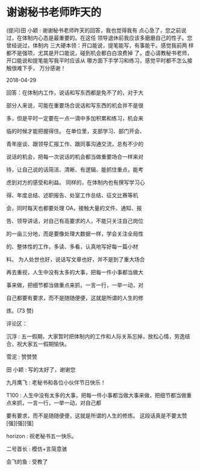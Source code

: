 # 谢谢秘书老师昨天的

(提问)田 小颖 : 谢谢秘书老师昨天的回答，我也觉得我有 点心急了，您之前说过，在体制内心态是最重要的。在这任 领导退休前我应该多磨磨自己的性子。您曾经说过，体制内 三大硬本领：开口能说，提笔能写，有事能干。感觉我前两 样都不是强项，尤其是开口能说，碰到机会都白白浪费掉 了。虚心请教秘书老师，开口能说和提笔能写我平时应该从 哪方面下手学习和练习，感觉平时都不怎么接触很难下手， 万分感谢！

2018-04-29

回答：在体制内工作，说话和写东西都是免不了的，对于大

部分人来说，可能在重要场合说话和写东西的机会并不是很

多，但是平时一定要在一点一滴中多加积累和练习，机会来

临的时候才能把握得住。 在单位里，支部学习、部门开会、

青年座谈、跟领导汇报工作、跟同事沟通交流，总有不少的

说话的机会，把每一次说话的机会都当做重要场合一样来对

待，让自己说的话简洁、清晰、有逻辑、能抓住重点，能考

虑到对方的感受和利益。 同样的，在体制内也有撰写学习心

得、年度总结、述职报告、处室工作总结、征文比赛等机

会，同时每天也都要处理 OA，接触大量的文件、通知、报

告、领导讲话，对自己有高要求的人，不能只关注自己岗位

的一亩三分地，而是要像处理大数据一样，学会关注全局性

的、整体性的工作，多读、多看，认真地写好每一篇小材

料。 为人处世也好，说话写文章也好，并不是到了重大场合

再去重视，人生中没有太多的大事，把每一件小事都当做大

事来做，把细节都当做重点来抓，一言一行，一举一动，对

自己都要有要求，而不是随随便便，这就是所谓的人生的修

炼。(73 赞)

评论区：

沉浮 : 五一假期，大家暂时把体制内的工作和人际关系忘掉，放松心情，劳逸结合，祝大家五一假期愉快。

雪泥 : 赞赞赞

田 小颖 : 写的太好了，谢谢您

九月鹰飞 : 老秘书和各位小伙伴节日快乐！

T100 : 人生中没有太多的大事，把每一件小事都当做大事来做，把细节都当做重点来抓，一言一行，一举一动，对自己都

要有要求，而不是随随便便，这就是所谓的人生的修炼。 这段话真是不要太赞[强][强][强]

horizon : 祝老秘书五一快乐。

二号首长 : 模仿+言简意骇

会飞的鱼 : 受教了